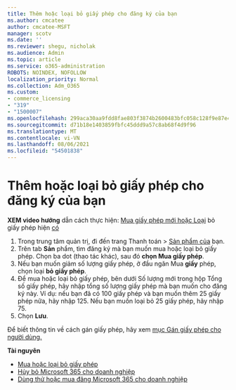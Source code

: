 ```yaml
---
title: Thêm hoặc loại bỏ giấy phép cho đăng ký của bạn
ms.author: cmcatee
author: cmcatee-MSFT
manager: scotv
ms.date: ''
ms.reviewer: shegu, nicholak
ms.audience: Admin
ms.topic: article
ms.service: o365-administration
ROBOTS: NOINDEX, NOFOLLOW
localization_priority: Normal
ms.collection: Adm_O365
ms.custom:
- commerce_licensing
- "319"
- "1500007"
ms.openlocfilehash: 299aca30aa9fdd8fae803f3874b2600483bfc058c128f9e87e4898a69f4505c3
ms.sourcegitcommit: d71b18e1403859fbfc45ddd9a57c8ab68f4d9f96
ms.translationtype: MT
ms.contentlocale: vi-VN
ms.lasthandoff: 08/06/2021
ms.locfileid: "54501838"
---
```

# <a name="add-or-remove-licenses-for-your-subscription"></a>Thêm hoặc loại bỏ giấy phép cho đăng ký của bạn

**XEM video hướng** dẫn cách thực hiện: [Mua giấy phép mới hoặc Loại](https://go.microsoft.com/fwlink/p/?linkid=2154857) bỏ giấy phép hiện [có](https://go.microsoft.com/fwlink/p/?linkid=2154938)

1. Trong trung tâm quản trị, đi đến trang Thanh toán  >  [Sản phẩm của](https://go.microsoft.com/fwlink/p/?linkid=842054) bạn.
2. Trên tab **Sản** phẩm, tìm đăng ký mà bạn muốn mua hoặc loại bỏ giấy phép. Chọn ba dot (thao tác khác), sau đó **chọn Mua giấy phép**.
3. Nếu bạn muốn giảm số lượng giấy phép, ở đầu ngăn Mua **giấy** phép, chọn loại **bỏ giấy phép**.
4. Để mua hoặc loại  bỏ giấy  phép, bên dưới Số lượng mới trong hộp Tổng số giấy phép, hãy nhập tổng số lượng giấy phép mà bạn muốn cho đăng ký này. Ví dụ: nếu bạn đã có 100 giấy phép và bạn muốn thêm 25 giấy phép nữa, hãy nhập 125. Nếu bạn muốn loại bỏ 25 giấy phép, hãy nhập 75.
5. Chọn **Lưu**.

Để biết thông tin về cách gán giấy phép, hãy xem [mục Gán giấy phép cho người dùng.](/microsoft-365/admin/manage/assign-licenses-to-users)

**Tài nguyên**
  
- [Mua hoặc loại bỏ giấy phép](/microsoft-365/commerce/licenses/buy-licenses)
- [Hủy bỏ Microsoft 365 cho doanh nghiệp](/microsoft-365/commerce/subscriptions/cancel-your-subscription)
- [Dùng thử hoặc mua đăng Microsoft 365 cho doanh nghiệp](/microsoft-365/commerce/try-or-buy-microsoft-365)